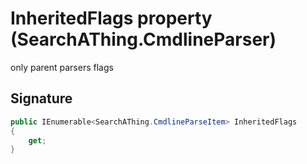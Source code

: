 # InheritedFlags property (SearchAThing.CmdlineParser)
only parent parsers flags

## Signature
```csharp
public IEnumerable<SearchAThing.CmdlineParseItem> InheritedFlags
{
    get;
}
```

